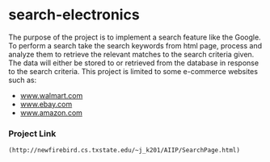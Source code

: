 # search-electronics

The purpose of the project is to implement a search feature like the Google. 
To perform a search take the search keywords from html page, process and analyze them to retrieve the relevant matches to the search criteria given. The data will either be stored to or retrieved from the database in response to the search criteria.
This project is limited to some e-commerce websites such as:
* www.walmart.com
* www.ebay.com
* www.amazon.com

### Project Link

```
(http://newfirebird.cs.txstate.edu/~j_k201/AIIP/SearchPage.html)
```
